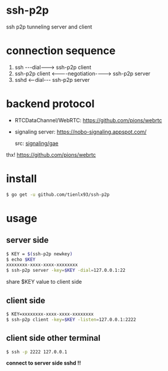 # ssh-p2p
ssh p2p tunneling server and client

# connection sequence

1. ssh ---dial---> ssh-p2p client
2. ssh-p2p client <----negotiation----> ssh-p2p server
3. sshd <--dial--- ssh-p2p server

# backend protocol

- RTCDataChannel/WebRTC: https://github.com/pions/webrtc
- signaling server: https://nobo-signaling.appspot.com/

  src: [signaling/gae](https://github.com/nobonobo/ssh-p2p/signaling/gae)

thx! https://github.com/pions/webrtc

# install

```sh
$ go get -u github.com/tienlx93/ssh-p2p
```

# usage

## server side

```sh
$ KEY = $(ssh-p2p newkey)
$ echo $KEY
xxxxxxxx-xxxx-xxxx-xxxxxxxx
$ ssh-p2p server -key=$KEY -dial=127.0.0.1:22
```

share $KEY value to client side

## client side

```sh
$ KEY=xxxxxxxx-xxxx-xxxx-xxxxxxxx
$ ssh-p2p client -key=$KEY -listen=127.0.0.1:2222
```

## client side other terminal

```sh
$ ssh -p 2222 127.0.0.1
```

**connect to server side sshd !!**
